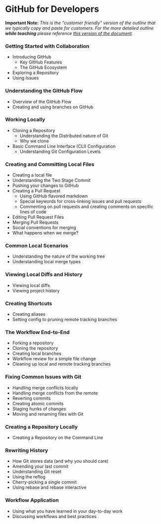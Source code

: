 # GitHub for Developers

**Important Note:** _This is the "customer friendly" version of the outline that we typically copy and paste for customers. For the more detailed outline **while teaching** please reference [this version of the document](https://github.com/github/training-manual/blob/caf087f4a5e3f77bfe49998097b48ca4fb3a4e80/class-outlines/GH-for-Developers-Outline.md)._

### Getting Started with Collaboration

- Introducing GitHub
  - Key GitHub Features
  - The GitHub Ecosystem
- Exploring a Repository
- Using Issues

### Understanding the GitHub Flow

- Overview of the GitHub Flow
- Creating and using branches on GitHub

### Working Locally

- Cloning a Repository
  - Understanding the Distributed nature of Git
  - Why we clone
- Basic Command Line Interface (CLI) Configuration
  - Understanding Git Configuration Levels

### Creating and Committing Local Files

- Creating a local file
- Understanding the Two Stage Commit
- Pushing your changes to GitHub
- Creating a Pull Request
  - Using GitHub flavored markdown
  - Special keywords for cross-linking issues and pull requests
  - Commenting on pull requests and creating comments on specific lines of code
- Editing Pull Request Files
- Merging Pull Requests
 - Social conventions for merging
 - What happens when we merge?

### Common Local Scenarios

- Understanding the nature of the working tree
- Understanding local merge types

### Viewing Local Diffs and History

- Viewing local diffs
- Viewing project history

### Creating Shortcuts

- Creating aliases
- Setting config to pruning remote tracking branches

### The Workflow End-to-End

- Forking a repository
- Cloning the repository
- Creating local branches
- Workflow review for a simple file change
- Cleaning up local and remote tracking branches

### Fixing Common Issues with Git

- Handling merge conflicts locally
- Handling merge conflicts from the remote
- Reverting commits
- Creating atomic commits
 - Staging hunks of changes
- Moving and renaming files with Git

### Creating a Repository Locally

- Creating a Repository on the Command Line

### Rewriting History

- How Git stores data (and why you should care)
- Amending your last commit
- Understanding Git reset
- Using the reflog
- Cherry-picking a single commit
- Using rebase and rebase interactive

### Workflow Application

- Using what you have learned in your day-to-day work
- Discussing workflows and best practices
